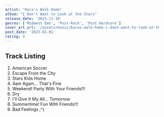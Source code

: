 ```yaml
---
artist: "Kara's Walk Home"
album: "I Don't Want to Look at the Stars"
release_date: '2015-11-10'
genres: ['Midwest Emo', 'Post-Rock', 'Post Hardcore']
cover_art_url: '/assets/music/karas-walk-home-i-dont-want-to-look-at-the-stars.jpg'
post_date: '2023-01-01'
rating: 9
---
```


## Track Listing

1. American Soccer
2. Escape From the City
3. Stars Kids Home
4. 4am Again... That's Fine
5. Weekend! Party With Your Friends!!!
6. Dry
7. I'll Give It My All... Tomorrow
8. Summertime! Fun With Friends!!!
9. Bad Feelings ;^(
